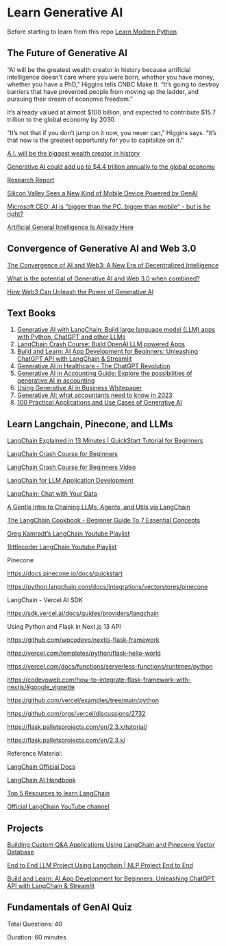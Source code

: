 # Learn Generative AI

Before starting to learn from this repo [Learn Modern Python](https://github.com/panaverse/learn-modern-python)

## The Future of Generative AI

“AI will be the greatest wealth creator in history because artificial intelligence doesn’t care where you were born, whether you have money, whether you have a PhD,” Higgins tells CNBC Make It. “It’s going to destroy barriers that have prevented people from moving up the ladder, and pursuing their dream of economic freedom.”

It’s already valued at almost $100 billion, and expected to contribute $15.7 trillion to the global economy by 2030.

“It’s not that if you don’t jump on it now, you never can,” Higgins says. “It’s that now is the greatest opportunity for you to capitalize on it.”

[A.I. will be the biggest wealth creator in history](https://www.cnbc.com/2023/07/10/how-to-use-ai-to-make-money-right-now-say-experts.html)

[Generative AI could add up to $4.4 trillion annually to the global economy](https://www.zdnet.com/article/generative-ai-could-add-up-to-4-4-trillion-annually-to-global-economy/)

[Research Report](https://www.mckinsey.com/capabilities/mckinsey-digital/our-insights/the-economic-potential-of-generative-ai-the-next-productivity-frontier#key-insights)

[Silicon Valley Sees a New Kind of Mobile Device Powered by GenAI](
https://www.bloomberg.com/news/newsletters/2023-10-02/silicon-valley-sees-a-new-kind-of-mobile-device-powered-by-ai)

[Microsoft CEO: AI is "bigger than the PC, bigger than mobile" - but is he right?](https://www.techradar.com/computing/artificial-intelligence/microsoft-ceo-ai-is-bigger-than-the-pc-bigger-than-mobile-but-is-he-right)

[Artificial General Intelligence Is Already Here](https://www.noemamag.com/artificial-general-intelligence-is-already-here/)

## Convergence of Generative AI and Web 3.0

[The Convergence of AI and Web3: A New Era of Decentralized Intelligence](https://medium.com/@dhruvil7694/the-convergence-of-ai-and-web3-a-new-era-of-decentralized-intelligence-ca86aef481d)

[What is the potential of Generative AI and Web 3.0 when combined?](https://blog.softtek.com/en/what-is-the-potential-of-generative-ai-and-web-3.0-when-combined)

[How Web3 Can Unleash the Power of Generative AI](https://www.linkedin.com/pulse/how-web3-can-unleash-power-generative-ai-iman-sheikhansari/)


## Text Books

1. [Generative AI with LangChain: Build large language model (LLM) apps with Python, ChatGPT and other LLMs](https://www.amazon.com/Generative-AI-LangChain-language-ChatGPT/dp/1835083463/ref=sr_1_3)
2. [LangChain Crash Course: Build OpenAI LLM powered Apps](https://www.amazon.com/LangChain-Crash-Course-powered-building-ebook/dp/B0CHHHX118/ref=sr_1_2)
3. [Build and Learn: AI App Development for Beginners: Unleashing ChatGPT API with LangChain & Streamlit](https://www.amazon.com/Build-Learn-Development-Beginners-Unleashing/dp/B0CDNNC5Z1/ref=sr_1_1)
4. [Generative AI in Healthcare - The ChatGPT Revolution](https://leanpub.com/generative-ai-in-healthcare)
5. [Generative AI in Accounting Guide: Explore the possibilities of generative AI in accounting](https://www.icaew.com/technical/technology/artificial-intelligence/generative-ai-guide)
6. [Using Generative AI in Business Whitepaper](https://resources.multiply.ai/en-gb/multiply-white-paper-chatgpt-and-generative-ai-download)
7. [Generative AI: what accountants need to know in 2023](https://www.amazon.com/Generative-AI-what-accountants-need/dp/B0CCL1P8XP)
8. [100 Practical Applications and Use Cases of Generative AI](https://ai.gov.ae/wp-content/uploads/2023/04/406.-Generative-AI-Guide_ver1-EN.pdf)

## Learn Langchain, Pinecone, and LLMs

[LangChain Explained in 13 Minutes | QuickStart Tutorial for Beginners](https://www.youtube.com/watch?v=aywZrzNaKjs)

[LangChain Crash Course for Beginners](https://www.freecodecamp.org/news/learn-langchain-for-llm-development/) 

[LangChain Crash Course for Beginners Video](https://www.youtube.com/watch?v=lG7Uxts9SXs)

[LangChain for LLM Application Development](https://www.deeplearning.ai/short-courses/langchain-for-llm-application-development/)

[LangChain: Chat with Your Data](https://www.deeplearning.ai/short-courses/langchain-chat-with-your-data/)

[A Gentle Intro to Chaining LLMs, Agents, and Utils via LangChain](https://towardsdatascience.com/a-gentle-intro-to-chaining-llms-agents-and-utils-via-langchain-16cd385fca81) 

[The LangChain Cookbook - Beginner Guide To 7 Essential Concepts](https://www.youtube.com/watch?v=2xxziIWmaSA&list=PLqZXAkvF1bPNQER9mLmDbntNfSpzdDIU5&index=4&t=1092s)

[Greg Kamradt’s LangChain Youtube Playlist](https://www.youtube.com/playlist?list=PLqZXAkvF1bPNQER9mLmDbntNfSpzdDIU5)

[1littlecoder LangChain Youtube Playlist](https://www.youtube.com/playlist?list=PLpdmBGJ6ELUK-v0MK-t4wZmVEbxM5xk6L)

Pinecone

https://docs.pinecone.io/docs/quickstart

https://python.langchain.com/docs/integrations/vectorstores/pinecone 

LangChain - Vercel AI SDK

https://sdk.vercel.ai/docs/guides/providers/langchain 

Using Python and Flask in Next.js 13 API

https://github.com/wpcodevo/nextjs-flask-framework

https://vercel.com/templates/python/flask-hello-world

https://vercel.com/docs/functions/serverless-functions/runtimes/python 

https://codevoweb.com/how-to-integrate-flask-framework-with-nextjs/#google_vignette 

https://github.com/vercel/examples/tree/main/python 

https://github.com/orgs/vercel/discussions/2732 

https://flask.palletsprojects.com/en/2.3.x/tutorial/

https://flask.palletsprojects.com/en/2.3.x/ 

Reference Material:
	
[LangChain Official Docs](https://python.langchain.com/docs/get_started/introduction)

[LangChain AI Handbook](https://www.pinecone.io/learn/series/langchain/)

[Top 5 Resources to learn LangChain](https://medium.com/@ankity09/top-5-resources-to-learn-langchain-e2bdbbd11702)

[Official LangChain YouTube channel](https://python.langchain.com/docs/additional_resources/youtube)



## Projects

[Building Custom Q&A Applications Using LangChain and Pinecone Vector Database](https://www.analyticsvidhya.com/blog/2023/08/qa-applications/)

[End to End LLM Project Using Langchain | NLP Project End to End](https://www.youtube.com/watch?v=MoqgmWV1fm8)

[Build and Learn: AI App Development for Beginners: Unleashing ChatGPT API with LangChain & Streamlit](https://www.amazon.com/Build-Learn-Development-Beginners-Unleashing/dp/B0CDNNC5Z1/ref=tmm_pap_swatch_0?_encoding=UTF8&qid=1695978776&sr=8-1) 

## Fundamentals of GenAI Quiz

Total Questions: 40

Duration: 60 minutes 




